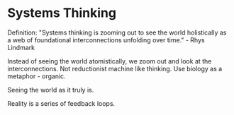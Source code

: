 # Systems Thinking
Definition: "Systems thinking is zooming out to see the world holistically as a web of foundational interconnections unfolding over time." - Rhys Lindmark

Instead of seeing the world atomistically, we zoom out and look at the interconnections.  Not reductionist machine like thinking. Use biology as a metaphor - organic.

Seeing the world as it truly is.

Reality is a series of feedback loops.
